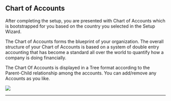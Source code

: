 <!-- base_template: frappe_io/www/accounting/accounting_base.html -->
<!-- add-next-prev-links -->
## Chart of Accounts

After completing the setup, you are presented with Chart of Accounts which is bootstrapped for you based on the country you selected in the Setup Wizard.

The Chart of Accounts forms the blueprint of your organization. The overall structure of your Chart of Accounts is based on a system of double entry accounting that has become a standard all over the world to quantify how a company is doing financially.

The Chart Of Accounts is displayed in a Tree format according to the Parent-Child relationship among the accounts. You can add/remove any Accounts as you like.

<img  src="/accounting/assets/img/chartofaccounts.png"
      class="screenshot"
/>

---
